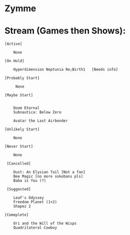 # Zymme

<head> 
<link rel="shortcut icon" type="image/x-icon" href="favicon.png?">
</head>

# Stream (Games then Shows):

	[Active]
	
		None
	 
	[On Hold]
	
		Hyperdimension Neptunia Re;Birth1	[Needs info]
	
	[Probably Start]
	
		 None
	
	[Maybe Start]
	
		
		Doom Eternal
		Subnautica: Below Zero
		
		Avatar the Last Airbender
	
	[Unlikely Start]
	
		None
	
	[Never Start]
	
		None
	
	 [Cancelled]
	
		Dust: An Elysian Tail [Not a fan]
		Bee Magic [no more sokobans pls]
		Baba is You (?)
	
	 [Suggested]
	 
		Leaf's Odyssey
		Freedom Planet (1+2)
		Shapez 2
	
	[Comeplete]
	
		Ori and the Will of the Wisps
		Quadrilateral Cowboy